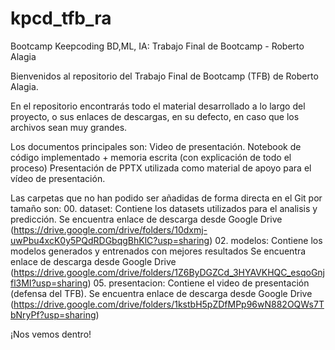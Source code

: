 # kpcd_tfb_ra
Bootcamp Keepcoding BD,ML, IA: Trabajo Final de Bootcamp - Roberto Alagia

Bienvenidos al repositorio del Trabajo Final de Bootcamp (TFB) de Roberto Alagia.

En el repositorio encontrarás todo el material desarrollado a lo largo del proyecto, o sus enlaces de descargas, en su defecto, en caso que los archivos sean muy grandes.

Los documentos principales son:
  Video de presentación.
  Notebook de código implementado + memoria escrita (con explicación de todo el proceso)
  Presentación de PPTX utilizada como material de apoyo para el vídeo de presentación.

Las carpetas que no han podido ser añadidas de forma directa en el Git por tamaño son:
  00. dataset: Contiene los datasets utilizados para el analisis y predicción. Se encuentra enlace de descarga desde Google Drive (https://drive.google.com/drive/folders/10dxmj-uwPbu4xcK0y5PQdRDGbqgBhKlC?usp=sharing)
  02. modelos: Contiene los modelos generados y entrenados con mejores resultados Se encuentra enlace de descarga desde Google Drive (https://drive.google.com/drive/folders/1Z6ByDGZCd_3HYAVKHQC_esqoGnjfl3MI?usp=sharing)
  05. presentacion: Contiene el video de presentación (defensa del TFB). Se encuentra enlace de descarga desde Google Drive (https://drive.google.com/drive/folders/1kstbH5pZDfMPp96wN882OQWs7TbNryPf?usp=sharing)

  ¡Nos vemos dentro!

